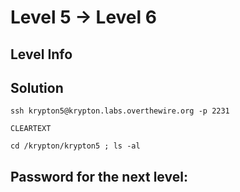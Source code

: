 # Level 5 → Level 6

## Level Info

## Solution
```
ssh krypton5@krypton.labs.overthewire.org -p 2231
```
```
CLEARTEXT
```
```
cd /krypton/krypton5 ; ls -al
```

## Password for the next level:
```

```
